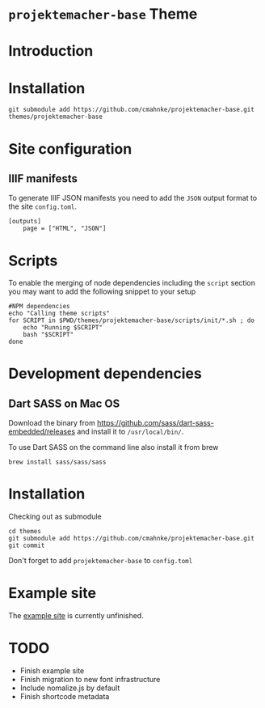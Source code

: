 `projektemacher-base` Theme
===========================

# Introduction

# Installation

```
git submodule add https://github.com/cmahnke/projektemacher-base.git themes/projektemacher-base
```

# Site configuration

## IIIF manifests

To generate IIIF JSON manifests you need to add the `JSON` output format to the site `config.toml`.

```
[outputs]
    page = ["HTML", "JSON"]
```

# Scripts

To enable the merging of node dependencies including the `script` section you may want to add the following snippet to your setup

```
#NPM dependencies
echo "Calling theme scripts"
for SCRIPT in $PWD/themes/projektemacher-base/scripts/init/*.sh ; do
    echo "Running $SCRIPT"
    bash "$SCRIPT"
done
```

# Development dependencies

## Dart SASS on Mac OS

Download the binary from https://github.com/sass/dart-sass-embedded/releases and install it to `/usr/local/bin/`.

To use Dart SASS on the command line also install it from brew

```
brew install sass/sass/sass
```

# Installation

Checking out as submodule

```
cd themes
git submodule add https://github.com/cmahnke/projektemacher-base.git
git commit
```

Don't forget to add `projektemacher-base` to `config.toml`


# Example site

The [example site](https://cmahnke.github.io/projektemacher-base/) is currently unfinished.

# TODO
* Finish example site
* Finish migration to new font infrastructure
* Include nomalize.js by default
* Finish shortcode metadata
